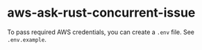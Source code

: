 # aws-ask-rust-concurrent-issue

To pass required AWS credentials, you can create a `.env` file. See `.env.example`.
